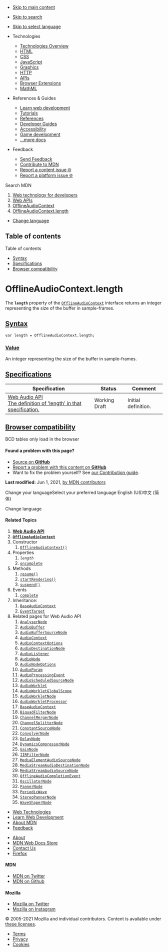 -   <a href="#content" id="skip-main">Skip to main content</a>
-   <a href="#main-q" id="skip-search">Skip to search</a>
-   <a href="#select-language" id="skip-select-language">Skip to select language</a>

-   Technologies
    -   [Technologies Overview](https://developer.mozilla.org/en-US/docs/Web)
    -   [HTML](https://developer.mozilla.org/en-US/docs/Web/HTML)
    -   [CSS](https://developer.mozilla.org/en-US/docs/Web/CSS)
    -   [JavaScript](https://developer.mozilla.org/en-US/docs/Web/JavaScript)
    -   [Graphics](https://developer.mozilla.org/en-US/docs/Web/Guide/Graphics)
    -   [HTTP](https://developer.mozilla.org/en-US/docs/Web/HTTP)
    -   [APIs](https://developer.mozilla.org/en-US/docs/Web/API)
    -   [Browser Extensions](https://developer.mozilla.org/en-US/docs/Mozilla/Add-ons/WebExtensions)
    -   [MathML](https://developer.mozilla.org/en-US/docs/Web/MathML)
-   References & Guides
    -   [Learn web development](https://developer.mozilla.org/en-US/docs/Learn)
    -   [Tutorials](https://developer.mozilla.org/en-US/docs/Web/Tutorials)
    -   [References](https://developer.mozilla.org/en-US/docs/Web/Reference)
    -   [Developer Guides](https://developer.mozilla.org/en-US/docs/Web/Guide)
    -   [Accessibility](https://developer.mozilla.org/en-US/docs/Web/Accessibility)
    -   [Game development](https://developer.mozilla.org/en-US/docs/Games)
    -   [...more docs](https://developer.mozilla.org/en-US/docs/Web)
-   Feedback
    -   [Send Feedback](https://developer.mozilla.org/en-US/docs/MDN/Contribute/Feedback)
    -   [Contribute to MDN](https://developer.mozilla.org/en-US/docs/MDN/Contribute)
    -   [Report a content issue 🌐](https://github.com/mdn/content/issues/new)
    -   [Report a platform issue 🌐](https://github.com/mdn/yari/issues/new)

Search MDN

1.  <a href="https://developer.mozilla.org/en-US/docs/Web" class="breadcrumb"><span data-property="name">Web technology for developers</span></a>
2.  <a href="https://developer.mozilla.org/en-US/docs/Web/API" class="breadcrumb"><span data-property="name">Web APIs</span></a>
3.  <a href="https://developer.mozilla.org/en-US/docs/Web/API/OfflineAudioContext" class="breadcrumb-penultimate"><span data-property="name">OfflineAudioContext</span></a>
4.  <a href="https://developer.mozilla.org/en-US/docs/Web/API/OfflineAudioContext/length" class="breadcrumb-current-page"><span data-property="name">OfflineAudioContext.length</span></a>

-   <a href="#select-language" class="language-icon"><span class="show-desktop">Change language</span></a>

Table of contents
-----------------

Table of contents

-   [Syntax](#syntax)
-   [Specifications](#specifications)
-   [Browser compatibility](#browser_compatibility)

OfflineAudioContext.length
==========================

The **`length`** property of the [`OfflineAudioContext`](https://developer.mozilla.org/en-US/docs/Web/API/OfflineAudioContext) interface returns an integer representing the size of the buffer in sample-frames.

[Syntax](#syntax "Permalink to Syntax")
---------------------------------------

    var length = OfflineAudioContext.length;

### [Value](#value "Permalink to Value")

An integer representing the size of the buffer in sample-frames.

[Specifications](#specifications "Permalink to Specifications")
---------------------------------------------------------------

<table><thead><tr class="header"><th>Specification</th><th>Status</th><th>Comment</th></tr></thead><tbody><tr class="odd"><td><a href="https://webaudio.github.io/web-audio-api/#dom-offlineaudiocontext-length" class="external">Web Audio API<br />
<span class="small">The definition of 'length' in that specification.</span></a></td><td><span class="spec-wd">Working Draft</span></td><td>Initial definition.</td></tr></tbody></table>

[Browser compatibility](#browser_compatibility "Permalink to Browser compatibility")
------------------------------------------------------------------------------------

BCD tables only load in the browser

#### Found a problem with this page?

-   [Source on **GitHub**](https://github.com/mdn/content/blob/main/files/en-us/web/api/offlineaudiocontext/length/index.html "Folder: en-us/web/api/offlineaudiocontext/length (Opens in a new tab)")
-   [Report a problem with this content on **GitHub**](https://github.com/mdn/content/issues/new?body=MDN+URL%3A+https%3A%2F%2Fdeveloper.mozilla.org%2Fen-US%2Fdocs%2FWeb%2FAPI%2FOfflineAudioContext%2Flength%0A%0A%23%23%23%23+What+information+was+incorrect%2C+unhelpful%2C+or+incomplete%3F%0A%0A%0A%23%23%23%23+Specific+section+or+headline%3F%0A%0A%0A%23%23%23%23+What+did+you+expect+to+see%3F%0A%0A%0A%23%23%23%23+Did+you+test+this%3F+If+so%2C+how%3F%0A%0A%0A%3C%21--+Do+not+make+changes+below+this+line+--%3E%0A%3Cdetails%3E%0A%3Csummary%3EMDN+Content+page+report+details%3C%2Fsummary%3E%0A%0A*+Folder%3A+%60en-us%2Fweb%2Fapi%2Fofflineaudiocontext%2Flength%60%0A*+MDN+URL%3A+https%3A%2F%2Fdeveloper.mozilla.org%2Fen-US%2Fdocs%2FWeb%2FAPI%2FOfflineAudioContext%2Flength%0A*+GitHub+URL%3A+https%3A%2F%2Fgithub.com%2Fmdn%2Fcontent%2Fblob%2Fmain%2Ffiles%2Fen-us%2Fweb%2Fapi%2Fofflineaudiocontext%2Flength%2Findex.html%0A*+Last+commit%3A+https%3A%2F%2Fgithub.com%2Fmdn%2Fcontent%2Fcommit%2Fa2282aa45be910a103b93ad06396ee195a10f456%0A*+Document+last+modified%3A+2021-06-01T11%3A47%3A53.000Z%0A%0A%3C%2Fdetails%3E&title=Issue+with+%22OfflineAudioContext.length%22%3A+%28short+summary+here+please%29&labels=Content%3AWebAPI%2Cneeds-triage "This will take you to https://github.com/mdn/content to file a new issue")
-   Want to fix the problem yourself? See [our Contribution guide](https://github.com/mdn/content/blob/main/README.md).

**Last modified:** Jun 1, 2021, [by MDN contributors](https://developer.mozilla.org/en-US/docs/Web/API/OfflineAudioContext/length/contributors.txt)

Change your languageSelect your preferred language English (US)中文 (简体)

Change language

#### Related Topics

1.  **[Web Audio API](https://developer.mozilla.org/en-US/docs/Web/API/Web_Audio_API)**
2.  **[`OfflineAudioContext`](https://developer.mozilla.org/en-US/docs/Web/API/OfflineAudioContext)**
3.  Constructor
    1.  [`OfflineAudioContext()`](https://developer.mozilla.org/en-US/docs/Web/API/OfflineAudioContext/OfflineAudioContext)
4.  Properties
    1.  *`length`*
    2.  [`oncomplete`](https://developer.mozilla.org/en-US/docs/Web/API/OfflineAudioContext/oncomplete)
5.  Methods
    1.  [`resume()`](https://developer.mozilla.org/en-US/docs/Web/API/OfflineAudioContext/resume)
    2.  [`startRendering()`](https://developer.mozilla.org/en-US/docs/Web/API/OfflineAudioContext/startRendering)
    3.  [`suspend()`](https://developer.mozilla.org/en-US/docs/Web/API/OfflineAudioContext/suspend)
6.  Events
    1.  [`complete`](https://developer.mozilla.org/en-US/docs/Web/API/OfflineAudioContext/complete_event)
7.  Inheritance:
    1.  [`BaseAudioContext`](https://developer.mozilla.org/en-US/docs/Web/API/BaseAudioContext)
    2.  [`EventTarget`](https://developer.mozilla.org/en-US/docs/Web/API/EventTarget)
8.  Related pages for Web Audio API
    1.  [`AnalyserNode`](https://developer.mozilla.org/en-US/docs/Web/API/AnalyserNode)
    2.  [`AudioBuffer`](https://developer.mozilla.org/en-US/docs/Web/API/AudioBuffer)
    3.  [`AudioBufferSourceNode`](https://developer.mozilla.org/en-US/docs/Web/API/AudioBufferSourceNode)
    4.  [`AudioContext`](https://developer.mozilla.org/en-US/docs/Web/API/AudioContext)
    5.  [`AudioContextOptions`](https://developer.mozilla.org/en-US/docs/Web/API/AudioContextOptions)
    6.  [`AudioDestinationNode`](https://developer.mozilla.org/en-US/docs/Web/API/AudioDestinationNode)
    7.  [`AudioListener`](https://developer.mozilla.org/en-US/docs/Web/API/AudioListener)
    8.  [`AudioNode`](https://developer.mozilla.org/en-US/docs/Web/API/AudioNode)
    9.  [`AudioNodeOptions`](https://developer.mozilla.org/en-US/docs/Web/API/AudioNodeOptions)
    10. [`AudioParam`](https://developer.mozilla.org/en-US/docs/Web/API/AudioParam)
    11. [`AudioProcessingEvent`](https://developer.mozilla.org/en-US/docs/Web/API/AudioProcessingEvent)
    12. [`AudioScheduledSourceNode`](https://developer.mozilla.org/en-US/docs/Web/API/AudioScheduledSourceNode)
    13. [`AudioWorklet`](https://developer.mozilla.org/en-US/docs/Web/API/AudioWorklet)
    14. [`AudioWorkletGlobalScope`](https://developer.mozilla.org/en-US/docs/Web/API/AudioWorkletGlobalScope)
    15. [`AudioWorkletNode`](https://developer.mozilla.org/en-US/docs/Web/API/AudioWorkletNode)
    16. [`AudioWorkletProcessor`](https://developer.mozilla.org/en-US/docs/Web/API/AudioWorkletProcessor)
    17. [`BaseAudioContext`](https://developer.mozilla.org/en-US/docs/Web/API/BaseAudioContext)
    18. [`BiquadFilterNode`](https://developer.mozilla.org/en-US/docs/Web/API/BiquadFilterNode)
    19. [`ChannelMergerNode`](https://developer.mozilla.org/en-US/docs/Web/API/ChannelMergerNode)
    20. [`ChannelSplitterNode`](https://developer.mozilla.org/en-US/docs/Web/API/ChannelSplitterNode)
    21. [`ConstantSourceNode`](https://developer.mozilla.org/en-US/docs/Web/API/ConstantSourceNode)
    22. [`ConvolverNode`](https://developer.mozilla.org/en-US/docs/Web/API/ConvolverNode)
    23. [`DelayNode`](https://developer.mozilla.org/en-US/docs/Web/API/DelayNode)
    24. [`DynamicsCompressorNode`](https://developer.mozilla.org/en-US/docs/Web/API/DynamicsCompressorNode)
    25. [`GainNode`](https://developer.mozilla.org/en-US/docs/Web/API/GainNode)
    26. [`IIRFilterNode`](https://developer.mozilla.org/en-US/docs/Web/API/IIRFilterNode)
    27. [`MediaElementAudioSourceNode`](https://developer.mozilla.org/en-US/docs/Web/API/MediaElementAudioSourceNode)
    28. [`MediaStreamAudioDestinationNode`](https://developer.mozilla.org/en-US/docs/Web/API/MediaStreamAudioDestinationNode)
    29. [`MediaStreamAudioSourceNode`](https://developer.mozilla.org/en-US/docs/Web/API/MediaStreamAudioSourceNode)
    30. [`OfflineAudioCompletionEvent`](https://developer.mozilla.org/en-US/docs/Web/API/OfflineAudioCompletionEvent)
    31. [`OscillatorNode`](https://developer.mozilla.org/en-US/docs/Web/API/OscillatorNode)
    32. [`PannerNode`](https://developer.mozilla.org/en-US/docs/Web/API/PannerNode)
    33. [`PeriodicWave`](https://developer.mozilla.org/en-US/docs/Web/API/PeriodicWave)
    34. [`StereoPannerNode`](https://developer.mozilla.org/en-US/docs/Web/API/StereoPannerNode)
    35. [`WaveShaperNode`](https://developer.mozilla.org/en-US/docs/Web/API/WaveShaperNode)

-   [Web Technologies](https://developer.mozilla.org/en-US/docs/Web)
-   [Learn Web Development](https://developer.mozilla.org/en-US/docs/Learn)
-   [About MDN](https://developer.mozilla.org/en-US/docs/MDN/About)
-   [Feedback](https://developer.mozilla.org/en-US/docs/MDN/Feedback)

<!-- -->

-   [About](https://www.mozilla.org/about/)
-   [MDN Web Docs Store](https://shop.spreadshirt.com/mdn-store/)
-   [Contact Us](https://www.mozilla.org/contact/)
-   [Firefox](https://www.mozilla.org/firefox/?utm_source=developer.mozilla.org&utm_campaign=footer&utm_medium=referral)

#### MDN

-   <a href="https://twitter.com/mozdevnet" class="social-icon twitter"><span class="visually-hidden">MDN on Twitter</span></a>
-   <a href="https://github.com/mdn/" class="social-icon github"><span class="visually-hidden">MDN on Github</span></a>

#### Mozilla

-   <a href="https://twitter.com/mozilla" class="social-icon twitter"><span class="visually-hidden">Mozilla on Twitter</span></a>
-   <a href="https://www.instagram.com/mozillagram/" class="social-icon instagram"><span class="visually-hidden">Mozilla on Instagram</span></a>

© 2005-2021 Mozilla and individual contributors. Content is available under [these licenses](https://developer.mozilla.org/docs/MDN/About#Copyrights_and_licenses).

-   [Terms](https://www.mozilla.org/about/legal/terms/mozilla)
-   [Privacy](https://www.mozilla.org/privacy/websites/)
-   [Cookies](https://www.mozilla.org/privacy/websites/#cookies)
